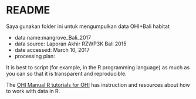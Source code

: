 # README

Saya gunakan folder ini untuk mengumpulkan data OHI+Bali habitat

- data name:mangrove_Bali_2017 
- data source: Laporan Akhir RZWP3K Bali 2015
- date accessed: March 10, 2017
- processing plan:


It is best to script (for example, in the R programming language) as much as you can so that it is transparent and reproducible. 

The [OHI Manual R tutorials for OHI](http://ohi-science.org/manual/#appendix-5-r-tutorials-for-ohi) has instruction and resources about how to work with data in R. 
